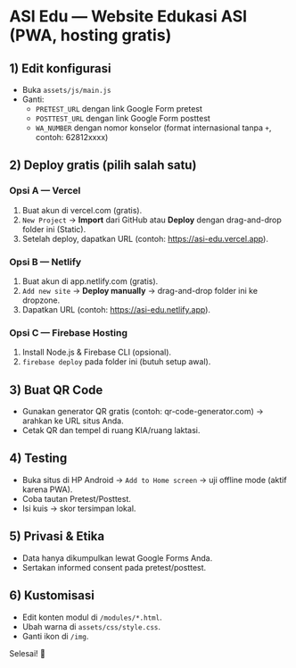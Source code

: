 
# ASI Edu — Website Edukasi ASI (PWA, hosting gratis)

## 1) Edit konfigurasi
- Buka `assets/js/main.js`
- Ganti:
  - `PRETEST_URL` dengan link Google Form pretest
  - `POSTTEST_URL` dengan link Google Form posttest
  - `WA_NUMBER` dengan nomor konselor (format internasional tanpa `+`, contoh: 62812xxxx)

## 2) Deploy gratis (pilih salah satu)
### Opsi A — Vercel
1. Buat akun di vercel.com (gratis).
2. `New Project` → **Import** dari GitHub atau **Deploy** dengan drag-and-drop folder ini (Static).
3. Setelah deploy, dapatkan URL (contoh: https://asi-edu.vercel.app).

### Opsi B — Netlify
1. Buat akun di app.netlify.com (gratis).
2. `Add new site` → **Deploy manually** → drag-and-drop folder ini ke dropzone.
3. Dapatkan URL (contoh: https://asi-edu.netlify.app).

### Opsi C — Firebase Hosting
1. Install Node.js & Firebase CLI (opsional).
2. `firebase deploy` pada folder ini (butuh setup awal).

## 3) Buat QR Code
- Gunakan generator QR gratis (contoh: qr-code-generator.com) → arahkan ke URL situs Anda.
- Cetak QR dan tempel di ruang KIA/ruang laktasi.

## 4) Testing
- Buka situs di HP Android → `Add to Home screen` → uji offline mode (aktif karena PWA).
- Coba tautan Pretest/Posttest.
- Isi kuis → skor tersimpan lokal.

## 5) Privasi & Etika
- Data hanya dikumpulkan lewat Google Forms Anda.
- Sertakan informed consent pada pretest/posttest.

## 6) Kustomisasi
- Edit konten modul di `/modules/*.html`.
- Ubah warna di `assets/css/style.css`.
- Ganti ikon di `/img`.

Selesai! 🎉
